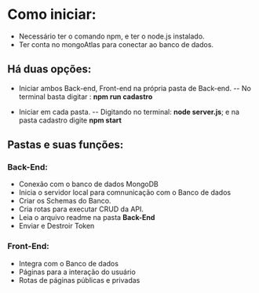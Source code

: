 # Como iniciar:
- Necessário ter o comando npm, e ter o node.js instalado.
- Ter conta no mongoAtlas para conectar ao banco de dados.
## Há duas opções:
 
- Iniciar ambos Back-end, Front-end na própria pasta de Back-end.
-- No terminal basta digitar : **npm run cadastro**

- Iniciar em cada pasta.
-- Digitando no terminal: **node server.js**; e na pasta cadastro digite **npm start**

## Pastas e suas funções:

### Back-End:
- Conexão com o banco de dados MongoDB
- Inicia o servidor local para comnunicação com o Banco de dados
- Criar os Schemas do Banco.
- Cria rotas para executar  CRUD da API.
- Leia o arquivo readme na pasta **Back-End**
- Enviar e Destroir Token





### Front-End:
- Integra com o Banco de dados
- Páginas para a interação do usuário
- Rotas de páginas públicas e privadas